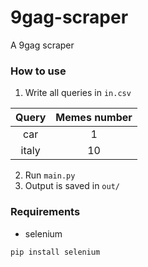 # 9gag-scraper
A 9gag scraper
### How to use
1. Write all queries in `in.csv`

|Query|Memes number|
|:---:|:---:|
|car| 1|
|italy|10|
2. Run `main.py`
3. Output is saved in `out/`
 
### Requirements
- selenium
```
pip install selenium
```
